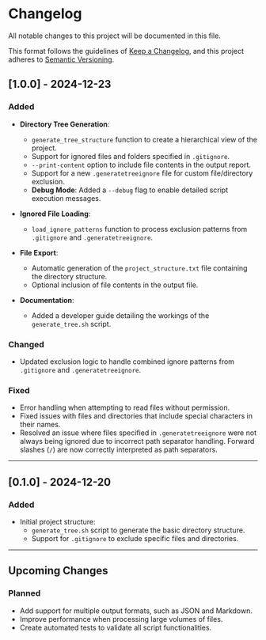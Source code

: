 # Changelog

All notable changes to this project will be documented in this file.

This format follows the guidelines of [Keep a Changelog](https://keepachangelog.com/en/1.0.0/), and this project adheres to [Semantic Versioning](https://semver.org/).

## [1.0.0] - 2024-12-23

### Added

- **Directory Tree Generation**:

  - `generate_tree_structure` function to create a hierarchical view of the project.
  - Support for ignored files and folders specified in `.gitignore`.
  - `--print-content` option to include file contents in the output report.
  - Support for a new `.generatetreeignore` file for custom file/directory exclusion.
  - **Debug Mode**: Added a `--debug` flag to enable detailed script execution messages.

- **Ignored File Loading**:

  - `load_ignore_patterns` function to process exclusion patterns from `.gitignore` and `.generatetreeignore`.

- **File Export**:

  - Automatic generation of the `project_structure.txt` file containing the directory structure.
  - Optional inclusion of file contents in the output file.

- **Documentation**:
  - Added a developer guide detailing the workings of the `generate_tree.sh` script.

### Changed

- Updated exclusion logic to handle combined ignore patterns from `.gitignore` and `.generatetreeignore`.

### Fixed

- Error handling when attempting to read files without permission.
- Fixed issues with files and directories that include special characters in their names.
- Resolved an issue where files specified in `.generatetreeignore` were not always being ignored due to incorrect path separator handling. Forward slashes (`/`) are now correctly interpreted as path separators.

---

## [0.1.0] - 2024-12-20

### Added

- Initial project structure:
  - `generate_tree.sh` script to generate the basic directory structure.
  - Support for `.gitignore` to exclude specific files and directories.

---

## Upcoming Changes

### Planned

- Add support for multiple output formats, such as JSON and Markdown.
- Improve performance when processing large volumes of files.
- Create automated tests to validate all script functionalities.
